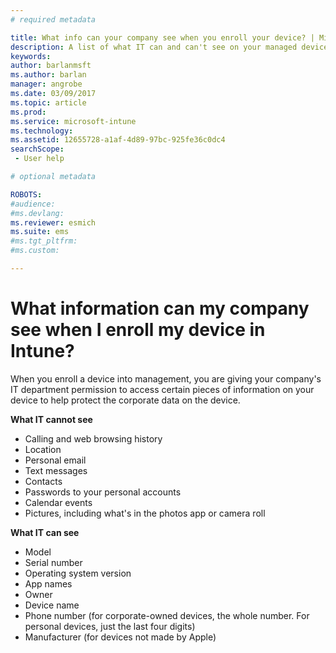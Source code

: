 ```yaml
---
# required metadata

title: What info can your company see when you enroll your device? | Microsoft Docs
description: A list of what IT can and can't see on your managed device.
keywords:
author: barlanmsft
ms.author: barlan
manager: angrobe
ms.date: 03/09/2017
ms.topic: article
ms.prod:
ms.service: microsoft-intune
ms.technology:
ms.assetid: 12655728-a1af-4d89-97bc-925fe36c0dc4
searchScope:
 - User help

# optional metadata

ROBOTS:  
#audience:
#ms.devlang:
ms.reviewer: esmich
ms.suite: ems
#ms.tgt_pltfrm:
#ms.custom:

---
```


# What information can my company see when I enroll my device in Intune?

When you enroll a device into management, you are giving your company's IT department permission to access certain pieces of information on your device to help protect the corporate data on the device.

**What IT cannot see**

- Calling and web browsing history
-	Location
- Personal email
- Text messages
- Contacts
-	Passwords to your personal accounts
- Calendar events
- Pictures, including what's in the photos app or camera roll

**What IT can see**

-   Model
-   Serial number
-   Operating system version
-   App names
-   Owner
-   Device name
-   Phone number (for corporate-owned devices, the whole number. For personal devices, just the last four digits)
-   Manufacturer (for devices not made by Apple)
